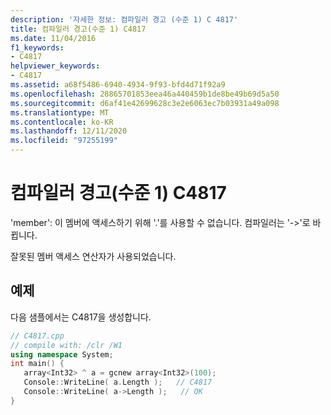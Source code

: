 ```yaml
---
description: '자세한 정보: 컴파일러 경고 (수준 1) C 4817'
title: 컴파일러 경고(수준 1) C4817
ms.date: 11/04/2016
f1_keywords:
- C4817
helpviewer_keywords:
- C4817
ms.assetid: a68f5486-6940-4934-9f93-bfd4d71f92a9
ms.openlocfilehash: 28865701853eea46a440459b1de8be49b69d5a50
ms.sourcegitcommit: d6af41e42699628c3e2e6063ec7b03931a49a098
ms.translationtype: MT
ms.contentlocale: ko-KR
ms.lasthandoff: 12/11/2020
ms.locfileid: "97255199"
---
```

# <a name="compiler-warning-level-1-c4817"></a>컴파일러 경고(수준 1) C4817

'member': 이 멤버에 액세스하기 위해 '.'를 사용할 수 없습니다. 컴파일러는 '->'로 바뀝니다.

잘못된 멤버 액세스 연산자가 사용되었습니다.

## <a name="example"></a>예제

다음 샘플에서는 C4817을 생성합니다.

```cpp
// C4817.cpp
// compile with: /clr /W1
using namespace System;
int main() {
   array<Int32> ^ a = gcnew array<Int32>(100);
   Console::WriteLine( a.Length );   // C4817
   Console::WriteLine( a->Length );   // OK
}
```
